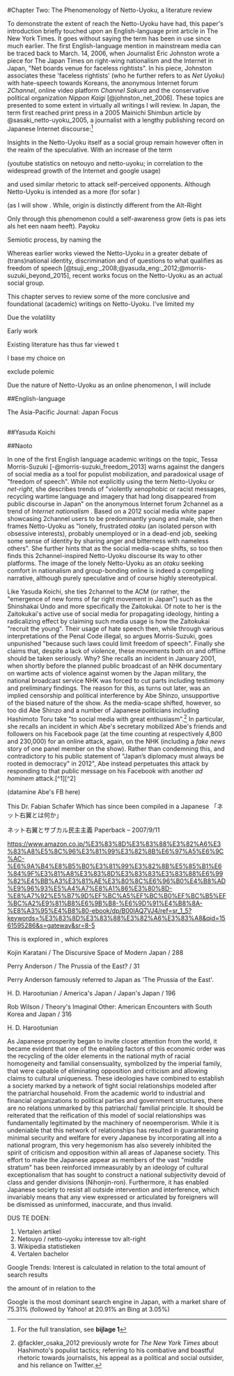 #Chapter Two: The Phenomenology of Netto-Uyoku, a literature review



To demonstrate the extent of reach the Netto-Uyoku have had, this paper's introduction briefly touched upon an English-language print article in The New York Times. It goes without saying the term has been in use since much earlier. The first English-language mention in mainstream media can be traced back to March. 14, 2006, when Journalist Eric Johnston wrote a piece for The Japan Times on right-wing nationalism and the Internet in Japan, "Net boards venue for faceless rightists". In his piece, Johnston associates these 'faceless rightists' (who he further refers to as *Net Uyoku*) with hate-speech towards Koreans, the anonymous Internet forum *2Channel*, online video platform *Channel Sakura* and the conservative political organization *Nippon Kaigi* [@johnston_net_2006]. These topics are presented to some extent in virtually all writings I will review. 
In Japan, the term first reached print press in a 2005 Mainichi Shimbun article by @sasaki_netto-uyoku_2005, a journalist with a lengthy publishing record on Japanese Internet discourse:[^4]


Insights in the Netto-Uyoku itself as a social group remain however often in the realm of the speculative. With an increase of the term 

(youtube statistics on netouyo and netto-uyoku; in correlation to the widespread growth of the Internet and google usage)

and used similar rhetoric to attack self-perceived opponents. Although Netto-Uyoku is intended as a more (for sofar )

 (as I will show . While,  origin is distinctly different from the Alt-Right


Only through this phenomenon could a self-awareness grow (iets is pas iets als het een naam heeft). Payoku

Semiotic process, by naming the 

 Whereas earlier works viewed the Netto-Uyoku in a greater debate of (trans)national identity, discrimination and of questions to what qualifies as freedom of speech [@tsuji_eng:_2008;@yasuda_eng:_2012;@morris-suzuki_beyond_2015], recent works focus on the Netto-Uyoku as an actual social group.


This chapter serves to review some of the more conclusive and foundational (academic) writings on Netto-Uyoku. I've limited my 

Due the volatility

Early work 

Existing literature has thus far viewed t

I base my choice on 

exclude polemic 


Due the nature of Netto-Uyoku as an online phenomenon, I will include 

##English-language

The Asia-Pacific Journal: Japan Focus

##

##Yasuda Koichi

##Naoto



In one of the first English language academic writings on the topic, Tessa Morris-Suzuki [-@morris-suzuki_freedom_2013] warns against the dangers of social media as a tool for populist mobilization, and paradoxical usage of "freedom of speech". While not explicitly using the term Netto-Uyoku or *net-right*, she describes trends of "violently xenophobic or racist messages, recycling wartime language and imagery that had long disappeared from public discourse in Japan" on the anonymous Internet forum 2channel as a trend of *Internet nationalism* . Based on a 2012 social media white paper showcasing 2channel users to be predominantly young and male, she then frames Netto-Uyoku as "lonely, frustrated *otaku* (an isolated person with obsessive interests), probably unemployed or in a dead-end job, seeking some sense of identity by sharing anger and bitterness with nameless others". She further hints that as the social media-scape shifts, so too then finds this 2channel-inspired Netto-Uyoku discourse its way to other platforms. The image of the lonely Netto-Uyoku as an *otaku* seeking comfort in nationalism and group-bonding online is indeed a compelling narrative, although purely speculative and of course highly stereotypical.

Like Yasuda Koichi, she ties 2channel to the ACM (or rather, the "emergence of new forms of far right movement in Japan") such as the Shinshakai Undo and more specifically the Zaitokukai. Of note to her is the Zaitokukai's active use of social media for propagating ideology, hinting a radicalizing effect by claiming such media usage is how the Zaitokukai "recruit the young". Their usage of hate speech then, while through various interpretations of the Penal Code illegal, so argues Morris-Suzuki, goes unpunished "because such laws could limit freedom of speech". Finally she claims that, despite a lack of violence, these movements both on and offline should be taken seriously. Why? She recalls an incident in January 2001, when shortly before the planned public broadcast of an NHK documentary on wartime acts of violence against women by the Japan military, the national broadcast service NHK was forced to cut parts including testimony and preliminary findings. The reason for this, as turns out later, was an implied censorship and political interference by Abe Shinzo, unsupportive of the biased nature of the show. As the media-scape shifted, however, so too did Abe Shinzo and a number of Japanese politicians including Hashimoto Toru take "to social media with great enthusiasm".[^3] In particular, she recalls an incident in which Abe's secretary mobilized Abe's friends and followers on his Facebook page (at the time counting at respectively 4,800 and 230,000) for an online attack, again, on the NHK (including a *fake news* story of one panel member on the show). Rather than condemning this, and contradictory to his public statement of "Japan’s diplomacy must always be rooted in democracy" in 2012", Abe instead perpetuates this attack by responding to that public message on his Facebook with another *ad hominem* attack.[^1][^2]

(datamine Abe's FB here)


This 
Dr. Fabian Schafer 
Which has since been compiled in a Japanese 「ネット右翼とは何か」





ネット右翼とサブカル民主主義 Paperback – 2007/9/11





https://www.amazon.co.jp/%E3%83%8D%E3%83%88%E3%82%A6%E3%83%A8%E5%8C%96%E3%81%99%E3%82%8B%E6%97%A5%E6%9C%AC-%E6%9A%B4%E8%B5%B0%E3%81%99%E3%82%8B%E5%85%B1%E6%84%9F%E3%81%A8%E3%83%8D%E3%83%83%E3%83%88%E6%99%82%E4%BB%A3%E3%81%AE%E3%80%8C%E6%96%B0%E4%B8%AD%E9%96%93%E5%A4%A7%E8%A1%86%E3%80%8D-%E8%A7%92%E5%B7%9D%EF%BC%A5%EF%BC%B0%EF%BC%B5%EF%BC%A2%E9%81%B8%E6%9B%B8-%E6%9D%91%E4%B8%8A-%E8%A3%95%E4%B8%80-ebook/dp/B00IAQ7VJ4/ref=sr_1_5?keywords=%E3%83%8D%E3%83%88%E3%82%A6%E3%83%A8&qid=1561595286&s=gateway&sr=8-5


[^3]: @fackler_osaka_2012 previously wrote for *The New York Times* about Hashimoto's populist tactics; referring to his combative and boastful rhetoric towards journalists, his appeal as a political and social outsider, and his reliance on Twitter.



This is explored in , which explores 

Kojin Karatani / The Discursive Space of Modern Japan / 288

Perry Anderson / The Prussia of the East? / 31

Perry Anderson famously referred to Japan as 'The Prussia of the East'.

H. D. Harootunian / America's Japan / Japan's Japan / 196

Rob Wilson / Theory's Imaginal Other: American Encounters with South
Korea and Japan / 316




H. D. Harootunian

As Japanese prosperity began to invite
closer attention from the world, it became evident that one of the enabling
factors of this economic order was the recycling of the older elements in
the national myth of racial homogeneity and familial consensuality, symbolized
by the imperial family, that were capable of eliminating opposition
and criticism and allowing claims to cultural uniqueness. These ideologies
have combined to establish a society marked by a network of tight social
relationships modeled after the patriarchal household. From the academic
world to industrial and financial organizations to political parties and government
structures, there are no relations unmarked by this patriarchal/
familial principle. It should be reiterated that the reification of this model of
social relationships was fundamentally legitimated by the machinery of neoemperorism.
While it is undeniable that this network of relationships has
resulted in guaranteeing minimal security and welfare for every Japanese
by incorporating all into a national program, this very hegemonism has also
severely inhibited the spirit of criticism and opposition within all areas of
Japanese society. This effort to make the Japanese appear as members of
the vast "middle stratum" has been reinforced immeasurably by an ideology
of cultural exceptionalism that has sought to construct a national subjectivity
devoid of class and gender divisions (Nihonjin-ron). Furthermore, it
has enabled Japanese society to resist all outside intervention and interference,
which invariably means that any view expressed or articulated by
foreigners will be dismissed as uninformed, inaccurate, and thus invalid.
[^4]: For the full translation, see **bijlage 1**

DUS TE DOEN:

1. Vertalen artikel
2. Netouyo / netto-uyoku interesse tov alt-right
3. Wikipedia statistieken
4. Vertalen bachelor

Google Trends: Interest is calculated in relation to the total amount of search results 

the amount of in relation to the 

Google is the most dominant search engine in Japan, with a market share of 75.31% (followed by Yahoo! at 20.91% an Bing at 3.05%)